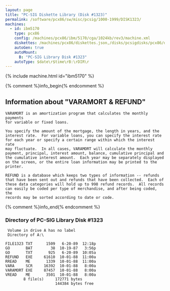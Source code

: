 ```yaml
---
layout: page
title: "PC-SIG Diskette Library (Disk #1323)"
permalink: /software/pcx86/sw/misc/pcsig/1000-1999/DISK1323/
machines:
  - id: ibm5170
    type: pcx86
    config: /machines/pcx86/ibm/5170/cga/1024kb/rev3/machine.xml
    diskettes: /machines/pcx86/diskettes.json,/disks/pcsigdisks/pcx86/diskettes.json
    autoGen: true
    autoMount:
      B: "PC-SIG Library Disk #1323"
    autoType: $date\r$time\rB:\rDIR\r
---
```


{% include machine.html id="ibm5170" %}

{% comment %}info_begin{% endcomment %}

## Information about "VARAMORT & REFUND"

    VARAMORT is an amortization program that calculates the monthly
    payments
    for variable or fixed loans.
    
    You specify the amount of the mortgage, the length in years, and the
    interest rate.  For variable loans, you can specify the interest rate
    for each year or specify a certain range within which the interest rate
    may fluctuate.  In all cases, VARAMORT will calculate the monthly
    payment, principal, interest amount, balance, cumulative principal and
    the cumulative interest amount.  Each year may be separately displayed
    on the screen, or the entire loan information may be printed to the
    printer.
    
    REFUND is a database which keeps two types of information -- refunds
    that have been sent out and refunds that have been collected.  Each of
    these data categories will hold up to 998 refund records.  All records
    can easily be coded per type of merchandise, and after being coded, the
    records may be sorted according to date or code.
{% comment %}info_end{% endcomment %}


### Directory of PC-SIG Library Disk #1323

     Volume in drive A has no label
     Directory of A:\

    FILE1323 TXT      1509   6-20-89  12:18p
    GO       BAT        38  10-19-87   3:56p
    GO       TXT       925   6-20-89  10:05a
    REFUND   EXE     61610  10-01-88  11:00a
    RREAD    ME       1339  10-01-88  11:00a
    VARA     SCR     16392  10-01-88   8:00a
    VARAMORT EXE     87457  10-01-88   8:00a
    VREAD    ME       3501  10-01-88   8:00a
            8 file(s)     172771 bytes
                          144384 bytes free
